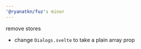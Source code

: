 ```yaml
---
'@ryanatkn/fuz': minor
---
```


remove stores

- change `Dialogs.svelte` to take a plain array prop
